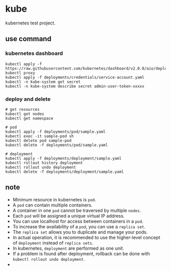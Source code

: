 # kube

kubernetes test project.

## use command

### kubernetes dashboard

```shell
kubectl apply -f https://raw.githubusercontent.com/kubernetes/dashboard/v2.0.0/aio/deploy/recommended.yaml
kubectl proxy
kubectl apply -f deployments/credentials/service-account.yaml
kubectl -n kube-system get secret
kubectl -n kube-system describe secret admin-user-token-xxxxx
```

### deploy and delete

```shell
# get resources
kubectl get nodes
kubectl get namespace

# pod
kubectl apply -f deployments/pod/sample.yaml
kubectl exec -it sample-pod sh
kubectl delete pod sample-pod
kubectl delete -f deployments/pod/sample.yaml

# deployment
kubectl apply -f deployments/deployment/sample.yaml
kubectl rollout history deployment
kubectl rollout undo deployment
kubectl delete -f deployments/deployment/sample.yaml
```

## note

* Minimum resource in kubernetes is `pod`.
* A `pod` can contain multiple containers.
* A container in one `pod` cannot be traversed by multiple `nodes`.
* Each `pod` will be assigned a unique virtual IP address.
* You can use localhost for access between containers in a `pod`.
* To increase the availability of a `pod`, you can use a `replica set`.
* The `replica set` allows you to duplicate and manage your pods.
* In actual operation, it is recommended to use the higher-level concept of `deployment` instead of `replica sets`.
* In kubernetes, `deployment` are performed as one unit.
* If a problem is found after deployment, rollback can be done with `kubectl rollout undo deployment`.
*
